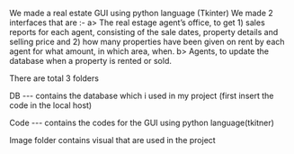 We made a real estate GUI using python language (Tkinter) We made 2 interfaces that are :- a> The real estage agent’s office, to get 1) sales reports for each agent, consisting of the sale dates, property details and selling price and 2) how many properties have been given on rent by each agent for what amount, in which area, when. b> Agents, to update the database when a property is rented or sold.

There are total 3 folders

DB --- contains the database which i used in my project (first insert the code in the local host)

Code --- contains the codes for the GUI using python language(tkitner)

Image folder contains visual that are used in the project
